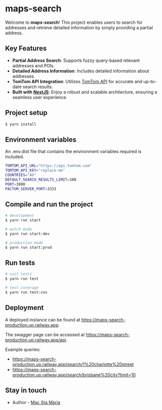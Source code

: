 # maps-search

Welcome to **maps-search**! This project enables users to search for addresses and retrieve detailed information by simply providing a partial address.

## Key Features

- **Partial Address Search**: Supports fuzzy query-based relevant addresses and POIs.
- **Detailed Address Information**: Includes detailed information about addresses.
- **TomTom API Integration**: Utilizes [TomTom API](https://developer.tomtom.com/search-api/documentation/search-service/fuzzy-search) for accurate and up-to-date search results.
- **Built with [NestJS](https://nestjs.com/)**: Enjoy a robust and scalable architecture, ensuring a seamless user experience.

## Project setup

```bash
$ yarn install
```

## Environment variables

An .env.dist file that contains the environment variables required is included.

```bash
TOMTOM_API_URL="https://api.tomtom.com"
TOMTOM_API_KEY="replace-me"
COUNTRIES="AU"
DEFAULT_SEARCH_RESULTS_LIMIT=100
PORT=3000
PACTUM_SERVER_PORT=3333
```

## Compile and run the project

```bash
# development
$ yarn run start

# watch mode
$ yarn run start:dev

# production mode
$ yarn run start:prod
```

## Run tests

```bash
# unit tests
$ yarn run test

# test coverage
$ yarn run test:cov
```

## Deployment

A deployed instance can be found at https://maps-search-production.up.railway.app. 

The swagger page can be accessed at https://maps-search-production.up.railway.app/api.

Example queries:

- https://maps-search-production.up.railway.app/search/1%20charlotte%20street
- https://maps-search-production.up.railway.app/search/brisbane%20city?limit=10

## Stay in touch

- Author - [Mac Sta Maria](https://www.linkedin.com/in/mark-stephen-sta-maria/)
